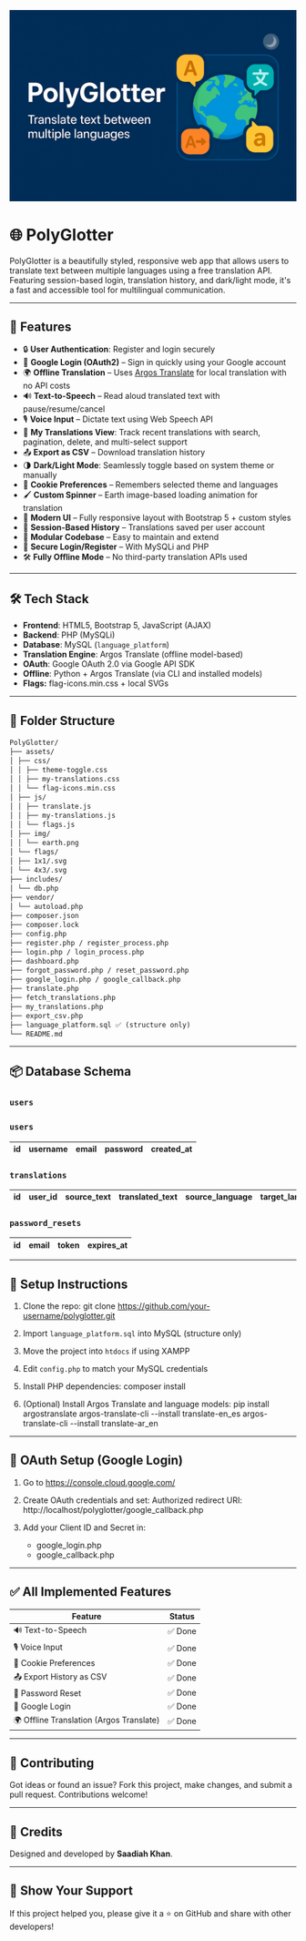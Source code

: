 ![PolyGlotter Cover](cover.png)

# 🌐 PolyGlotter

PolyGlotter is a beautifully styled, responsive web app that allows users to translate text between multiple languages using a free translation API. Featuring session-based login, translation history, and dark/light mode, it's a fast and accessible tool for multilingual communication.

---

## 🚀 Features

* 🔒 **User Authentication**: Register and login securely
* 🔑 **Google Login (OAuth2)** – Sign in quickly using your Google account
* 🌍 **Offline Translation** – Uses [Argos Translate](https://www.argosopentech.com/) for local translation with no API costs
* 🔊 **Text-to-Speech** – Read aloud translated text with pause/resume/cancel
* 🎙️ **Voice Input** – Dictate text using Web Speech API
* 💾 **My Translations View**: Track recent translations with search, pagination, delete, and multi-select support
* 📤 **Export as CSV** – Download translation history
* 🌗 **Dark/Light Mode**: Seamlessly toggle based on system theme or manually
* 🍪 **Cookie Preferences** – Remembers selected theme and languages
* 🖌️ **Custom Spinner** – Earth image-based loading animation for translation
* 🎨 **Modern UI** – Fully responsive layout with Bootstrap 5 + custom styles
* 🧠 **Session-Based History** – Translations saved per user account
* 📁 **Modular Codebase** – Easy to maintain and extend  
* 🔐 **Secure Login/Register** – With MySQLi and PHP
* 🛠️ **Fully Offline Mode** – No third-party translation APIs used

---

## 🛠️ Tech Stack

* **Frontend**: HTML5, Bootstrap 5, JavaScript (AJAX)
* **Backend**: PHP (MySQLi)
* **Database**: MySQL (`language_platform`)
* **Translation Engine**: Argos Translate (offline model-based)
* **OAuth**: Google OAuth 2.0 via Google API SDK
* **Offline**: Python + Argos Translate (via CLI and installed models)
* **Flags:** flag-icons.min.css + local SVGs

---

## 📁 Folder Structure

```
PolyGlotter/
├── assets/
│ ├── css/
│ │ ├── theme-toggle.css
│ │ ├── my-translations.css
│ │ └── flag-icons.min.css
│ ├── js/
│ │ ├── translate.js
│ │ ├── my-translations.js
│ │ └── flags.js
│ ├── img/
│ │ └── earth.png
│ └── flags/
│ ├── 1x1/.svg
│ └── 4x3/.svg
├── includes/
│ └── db.php
├── vendor/
│ └── autoload.php
├── composer.json
├── composer.lock
├── config.php
├── register.php / register_process.php
├── login.php / login_process.php
├── dashboard.php
├── forgot_password.php / reset_password.php
├── google_login.php / google_callback.php
├── translate.php
├── fetch_translations.php
├── my_translations.php
├── export_csv.php
├── language_platform.sql ✅ (structure only)
└── README.md
```

---

## 📦 Database Schema

### `users`

### `users`
| id | username | email | password | created_at |
|----|----------|-------|----------|------------|

### `translations`
| id | user_id | source_text | translated_text | source_language | target_language | created_at |
|----|---------|-------------|-----------------|------------------|------------------|------------|

### `password_resets`
| id | email | token | expires_at |
|----|-------|--------|-------------|

---

## 🧪 Setup Instructions

1. Clone the repo:
   git clone https://github.com/your-username/polyglotter.git

2. Import `language_platform.sql` into MySQL (structure only)

3. Move the project into `htdocs` if using XAMPP

4. Edit `config.php` to match your MySQL credentials

5. Install PHP dependencies:
   composer install

6. (Optional) Install Argos Translate and language models:
   pip install argostranslate
   argos-translate-cli --install translate-en_es
   argos-translate-cli --install translate-ar_en

---

## 🔐 OAuth Setup (Google Login)

1. Go to https://console.cloud.google.com/

2. Create OAuth credentials and set:
   Authorized redirect URI:
   http://localhost/polyglotter/google_callback.php

3. Add your Client ID and Secret in:
   - google_login.php
   - google_callback.php

---

## ✅ All Implemented Features
| Feature                                  | Status |
| ---------------------------------------- | ------ |
| 🔊 Text-to-Speech                        | ✅ Done |
| 🎙️ Voice Input                          |  ✅ Done |
| 🍪 Cookie Preferences                    | ✅ Done |
| 📤 Export History as CSV                 | ✅ Done |
| 🔐 Password Reset                        | ✅ Done |
| 🔑 Google Login                          | ✅ Done |
| 🌍 Offline Translation (Argos Translate) | ✅ Done |

---

## 🤝 Contributing

Got ideas or found an issue? Fork this project, make changes, and submit a pull request. Contributions welcome!

---

## 🏅 Credits

Designed and developed by **Saadiah Khan**.

---

## 🌟 Show Your Support

If this project helped you, please give it a ⭐ on GitHub and share with other developers!